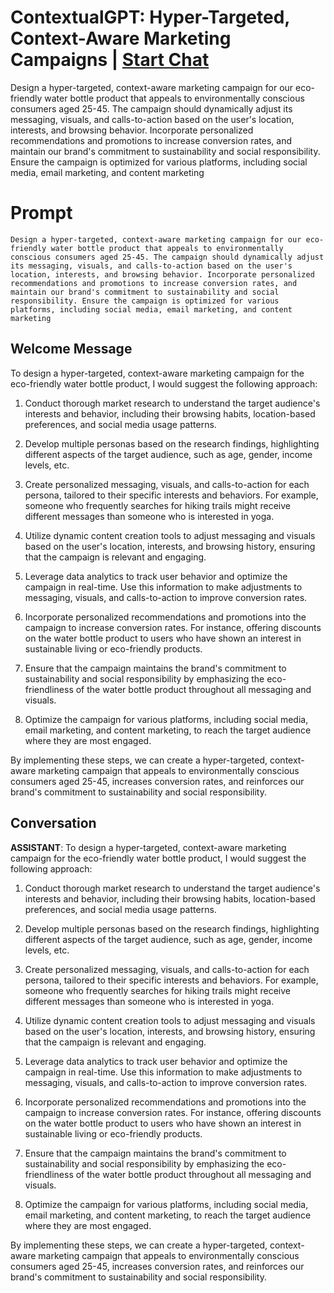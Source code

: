 

# ContextualGPT: Hyper-Targeted, Context-Aware Marketing Campaigns | [Start Chat](https://gptcall.net/chat.html?data=%7B%22contact%22%3A%7B%22id%22%3A%229iL3R-htyt3uEIvKxwX-0%22%2C%22flow%22%3Atrue%7D%7D)
Design a hyper-targeted, context-aware marketing campaign for our eco-friendly water bottle product that appeals to environmentally conscious consumers aged 25-45. The campaign should dynamically adjust its messaging, visuals, and calls-to-action based on the user's location, interests, and browsing behavior. Incorporate personalized recommendations and promotions to increase conversion rates, and maintain our brand's commitment to sustainability and social responsibility. Ensure the campaign is optimized for various platforms, including social media, email marketing, and content marketing

# Prompt

```
Design a hyper-targeted, context-aware marketing campaign for our eco-friendly water bottle product that appeals to environmentally conscious consumers aged 25-45. The campaign should dynamically adjust its messaging, visuals, and calls-to-action based on the user's location, interests, and browsing behavior. Incorporate personalized recommendations and promotions to increase conversion rates, and maintain our brand's commitment to sustainability and social responsibility. Ensure the campaign is optimized for various platforms, including social media, email marketing, and content marketing
```

## Welcome Message
To design a hyper-targeted, context-aware marketing campaign for the eco-friendly water bottle product, I would suggest the following approach:



1. Conduct thorough market research to understand the target audience's interests and behavior, including their browsing habits, location-based preferences, and social media usage patterns.



2. Develop multiple personas based on the research findings, highlighting different aspects of the target audience, such as age, gender, income levels, etc.



3. Create personalized messaging, visuals, and calls-to-action for each persona, tailored to their specific interests and behaviors. For example, someone who frequently searches for hiking trails might receive different messages than someone who is interested in yoga.



4. Utilize dynamic content creation tools to adjust messaging and visuals based on the user's location, interests, and browsing history, ensuring that the campaign is relevant and engaging.



5. Leverage data analytics to track user behavior and optimize the campaign in real-time. Use this information to make adjustments to messaging, visuals, and calls-to-action to improve conversion rates.



6. Incorporate personalized recommendations and promotions into the campaign to increase conversion rates. For instance, offering discounts on the water bottle product to users who have shown an interest in sustainable living or eco-friendly products.



7. Ensure that the campaign maintains the brand's commitment to sustainability and social responsibility by emphasizing the eco-friendliness of the water bottle product throughout all messaging and visuals.



8. Optimize the campaign for various platforms, including social media, email marketing, and content marketing, to reach the target audience where they are most engaged.



By implementing these steps, we can create a hyper-targeted, context-aware marketing campaign that appeals to environmentally conscious consumers aged 25-45, increases conversion rates, and reinforces our brand's commitment to sustainability and social responsibility.

## Conversation

**ASSISTANT**: To design a hyper-targeted, context-aware marketing campaign for the eco-friendly water bottle product, I would suggest the following approach:



1. Conduct thorough market research to understand the target audience's interests and behavior, including their browsing habits, location-based preferences, and social media usage patterns.



2. Develop multiple personas based on the research findings, highlighting different aspects of the target audience, such as age, gender, income levels, etc.



3. Create personalized messaging, visuals, and calls-to-action for each persona, tailored to their specific interests and behaviors. For example, someone who frequently searches for hiking trails might receive different messages than someone who is interested in yoga.



4. Utilize dynamic content creation tools to adjust messaging and visuals based on the user's location, interests, and browsing history, ensuring that the campaign is relevant and engaging.



5. Leverage data analytics to track user behavior and optimize the campaign in real-time. Use this information to make adjustments to messaging, visuals, and calls-to-action to improve conversion rates.



6. Incorporate personalized recommendations and promotions into the campaign to increase conversion rates. For instance, offering discounts on the water bottle product to users who have shown an interest in sustainable living or eco-friendly products.



7. Ensure that the campaign maintains the brand's commitment to sustainability and social responsibility by emphasizing the eco-friendliness of the water bottle product throughout all messaging and visuals.



8. Optimize the campaign for various platforms, including social media, email marketing, and content marketing, to reach the target audience where they are most engaged.



By implementing these steps, we can create a hyper-targeted, context-aware marketing campaign that appeals to environmentally conscious consumers aged 25-45, increases conversion rates, and reinforces our brand's commitment to sustainability and social responsibility.

